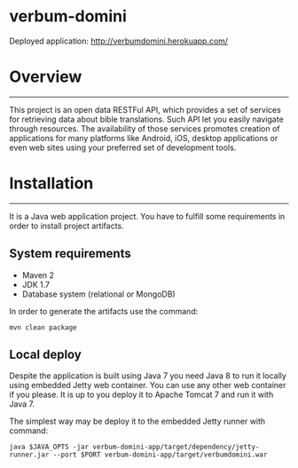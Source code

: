 # verbum-domini
Deployed application: http://verbumdomini.herokuapp.com/

# Overview
-----

This project is an open data RESTFul API, which provides a set of services for retrieving data about bible translations. Such API let you easily navigate through resources. The availability of those services promotes creation of applications for many platforms like Android, iOS, desktop applications or even web sites using your preferred set of development tools.

# Installation
-----

It is a Java web application project. You have to fulfill some requirements in order to install project artifacts.

## System requirements
- Maven 2
- JDK 1.7
- Database system (relational or MongoDB)

In order to generate the artifacts use the command:
```
mvn clean package
```

## Local deploy
Despite the application is built using Java 7 you need Java 8 to run it locally using embedded Jetty web container. You can use any other web container if you please. It is up to you deploy it to Apache Tomcat 7 and run it with Java 7.

The simplest way may be deploy it to the embedded Jetty runner with command:
```
java $JAVA_OPTS -jar verbum-domini-app/target/dependency/jetty-runner.jar --port $PORT verbum-domini-app/target/verbumdomini.war
```
